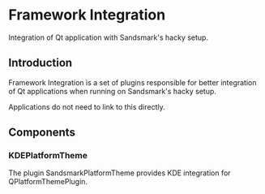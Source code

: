 # Framework Integration

Integration of Qt application with Sandsmark's hacky setup.

## Introduction

Framework Integration is a set of plugins responsible for better integration of
Qt applications when running on Sandsmark's hacky setup.

Applications do not need to link to this directly.

## Components

### KDEPlatformTheme

The plugin SandsmarkPlatformTheme provides KDE integration for
QPlatformThemePlugin.

